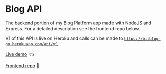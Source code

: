 # Blog API

The backend portion of my Blog Platform app made with NodeJS and Express. For a detailed description see the frontend repo below.

V1 of this API is live on Heroku and calls can be made to <code>https://bitblog-go.herokuapp.com/api/v1</code>.

[Live demo](https://gregolive.github.io/blog-platform/) 👈

[Frontend repo](https://github.com/gregolive/blog-platform) 🔗